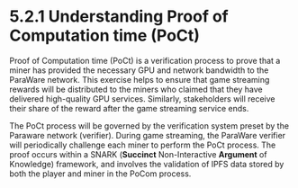 # 5.2.1 Understanding Proof of Computation time (PoCt)

Proof of Computation time (PoCt) is a verification process to prove that a miner has provided the necessary GPU and network bandwidth to the ParaWare network. This exercise helps to ensure that game streaming rewards will be distributed to the miners who claimed that they have delivered high-quality GPU services. Similarly, stakeholders will receive their share of the reward after the game streaming service ends.

The PoCt process will be governed by the verification system preset by the Paraware network (verifier). During game streaming, the ParaWare verifier will periodically challenge each miner to perform the PoCt process. The proof occurs within a SNARK (**Succinct** Non-Interactive **Argument** of Knowledge) framework, and involves the validation of IPFS data stored by both the player and miner in the PoCom process.
